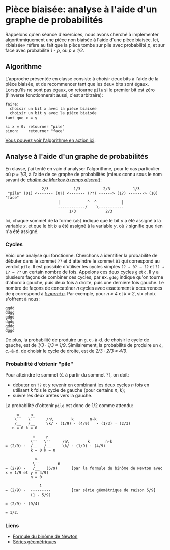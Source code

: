 
# Pièce biaisée: analyse à l'aide d'un graphe de probabilités

Rappelons qu'en séance d'exercices, nous avons cherché à implémenter
algorithmiquement une pièce non biaisée à l'aide d'une pièce biaisée.
Ici, «biaisée» réfère au fait que la pièce tombe sur pile avec
probabilité _p_, et sur face avec probabilité _1 - p_, où _p ≠ 1/2_.

## Algorithme

L'approche présentée en classe consiste à choisir deux bits à l'aide
de la pièce biaisée, et de recommencer tant que les deux bits sont
égaux. Lorsqu'ils ne sont pas égaux, on retourne ```pile``` si le
premier bit est zéro (l'inverse fonctionnerait aussi, c'est
arbitraire):

```
faire:
  choisir un bit x avec la pièce biaisée
  choisir un bit y avec la pièce biaisée
tant que x = y

si x = 0: retourner "pile"
sinon:    retourner "face"
```

[Vous pouvez voir l'algorithme en action ici](https://www.youtube.com/watch?v=5DN7es3JqHs).

## Analyse à l'aide d'un graphe de probabilités

En classe, j'ai tenté en vain d'analyser l'algorithme, pour le cas
particulier où _p = 1/3_, à l'aide de ce graphe de probabilités (mieux
connu sous le nom savant de _[chaîne de Markov à temps
discret](https://fr.wikipedia.org/wiki/Cha%C3%AEne_de_Markov)_):

```
                2/3           1/3          2/3          1/3
 "pile" (01) <------- (0?) <------- (??) ------> (1?) -------> (10) "face"
                       |            ^  ^           |
                       ------------/    \-----------
                            1/3             2/3
```

Ici, chaque sommet de la forme ```(ab)``` indique que le bit _a_ a été
assigné à la variable _x_, et que le bit _b_ a été assigné à la
variable _y_, où ```?``` signifie que rien n'a été assigné.

### Cycles

Voici une analyse qui fonctionne. Cherchons à identifier la
probabilité de débuter dans le sommet ```??``` et d'atteindre le
sommet ```01``` qui correspond au verdict ```pile```. Il est possible
d'utiliser les cycles simples ```?? → 0? → ??``` et ```?? → 1? → ??```
un certain nombre de fois. Appelons ces deux cycles ```g``` et
```d```. Il y a plusieurs façons de combiner ces cycles, par
ex. ```gddg``` indique qu'on tourne d'abord à gauche, puis deux fois à
droite, puis une dernière fois gauche. Le nombre de façons de concaténer
_n_ cycles avec exactement _k_ occurrences de ```g``` correspond à [_k
parmi n_](https://fr.wikipedia.org/wiki/Coefficient_binomial). Par
exemple, pour _n = 4_ et _k = 2_, six choix s'offrent à nous:

```
ggdd
ddgg
gdgd
dgdg
gddg
dggd
```

De plus, la probabilité de produire un ```g```, c.-à-d. de choisir le
cycle de gauche, est de _1/3 · 1/3 = 1/9_. Similairement, la
probabilité de produire un ```d```, c.-à-d. de choisir le cycle de
droite, est de _2/3 · 2/3 = 4/9_.

### Probabilité d'obtenir "pile"

Pour atteindre le sommet ```01``` à partir du sommet ```??```, on doit:

* débuter en ```??``` et y revenir en combinant les deux cycles _n_
  fois en utilisant _k_ fois le cycle de gauche (pour certains _n_,
  _k_);
* suivre les deux arêtes vers la gauche.

La probabilité d'obtenir ```pile``` est donc de 1/2 comme attendu:

```
     ∞     n
    \¯¯   \¯¯     /n\        k       n-k
    /__   /__     \k/ · (1/9) · (4/9)   · (1/3) · (2/3)
   n = 0 k = 0

            ∞     n
           \¯¯   \¯¯     /n\        k       n-k
= (2/9) ·  /__   /__     \k/ · (1/9) · (4/9)
           k = 0 k = 0

             ∞  
            \¯¯        n
= (2/9) ·   /__   (5/9)      [par la formule du binôme de Newton avec x = 1/9 et y = 4/9]
           n = 0

               1  
= (2/9) ·  ---------         [car série géométrique de raison 5/9]
           (1 - 5/9)

= (2/9) · (9/4)

= 1/2.
```

### Liens

- [Formule du binôme de Newton](https://fr.wikipedia.org/wiki/Formule_du_binôme_de_Newton)
- [Séries géométriques](https://fr.wikipedia.org/wiki/S%C3%A9rie_g%C3%A9om%C3%A9trique)
